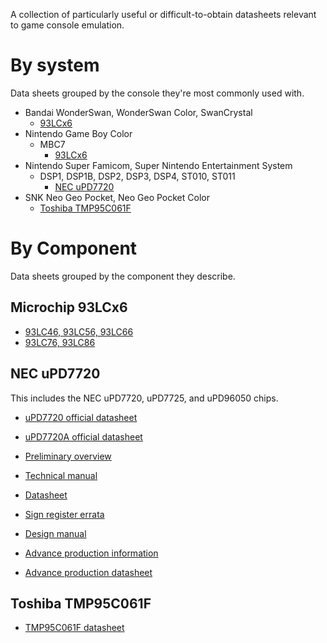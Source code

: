 A collection of particularly useful or difficult-to-obtain datasheets relevant
to game console emulation.

# By system

Data sheets grouped by the console they're most commonly used with.

  - Bandai WonderSwan, WonderSwan Color, SwanCrystal
      - [93LCx6](#microchip-93lcx6)
  - Nintendo Game Boy Color
      - MBC7
          - [93LCx6](#microchip-93lcx6)
  - Nintendo Super Famicom, Super Nintendo Entertainment System
      - DSP1, DSP1B, DSP2, DSP3, DSP4, ST010, ST011
          - [NEC uPD7720](#nec-upd7720)
  - SNK Neo Geo Pocket, Neo Geo Pocket Color
      - [Toshiba TMP95C061F](#toshiba-tmp95c061f)

# By Component

Data sheets grouped by the component they describe.

## Microchip 93LCx6

  - [93LC46, 93LC56, 93LC66](/datasheets/93lcx6/93lc46.pdf)
  - [93LC76, 93LC86](/datasheets/93lcx6/93lc76.pdf)

## NEC uPD7720

This includes the NEC uPD7720, uPD7725, and uPD96050 chips.

  - [uPD7720 official datasheet](/datasheets/upd7720/UPD7720-NEC.pdf)
  - [uPD7720A official datasheet](/datasheets/upd7720/UPD77C20A_NEC.pdf)

  - [Preliminary overview](/datasheets/upd7720/1981-uPD7720-DSP-Preliminary.pdf)
  - [Technical manual](/datasheets/upd7720/1982-uPD7720-DSP-TechnicalManual.pdf)
  - [Datasheet](/datasheets/upd7720/1983-uPD7720-DSP-Datasheet.pdf)
  - [Sign register errata](/datasheets/upd7720/1984-uPD7720-DSP-depart-Ted-1984-07.pdf)
  - [Design manual](/datasheets/upd7720/1985-uPD7720-DSP-Design-Manual.pdf)
  - [Advance production information](/datasheets/upd7720/1987-03-uPD7725-DSP-Advance-Prod-Info.pdf)
  - [Advance production datasheet](/datasheets/upd7720/1987-08-uPD77C25-DSP-Adv-Prod-Data-Sheet.pdf)

## Toshiba TMP95C061F

* [TMP95C061F datasheet](/datasheets/tmp95c061f/datasheet.pdf)

